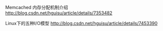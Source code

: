 
Memcached 内存分配机制介绍
http://blog.csdn.net/hguisu/article/details/7353482

Linux下的五种I/O模型
http://blog.csdn.net/hguisu/article/details/7453390

